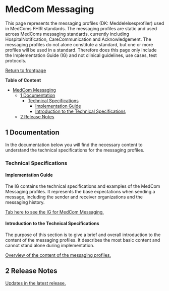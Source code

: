 # MedCom Messaging 

This page represents the messaging profiles (DK: Meddelelsesprofiler) used in MedComs FHIR standards. The messaging profiles are static and used across MedComs messaging standards, currently including HospitalNotification, CareCommunication and Acknowledgement. The messaging profiles do not alone constitute a standard, but one or more profiles will be used in a standard. Therefore does this page only include the Implementation Guide (IG) and not clinical guidelines, use cases, test protocols. 

<a href="https://medcomdk.github.io/MedComLandingPage/" target="_blank">Return to frontpage</a>

**Table of Content**
- [MedCom Messaging](#medcom-messaging)
  * [1 Documentation](#1-documentation)
    + [Technical Specifications](#technical-specifications)
      - [Implementation Guide](#implementation-guide)
      - [Introduction to the Technical Specifications](#introduction-to-the-technical-specifications)
  * [2 Release Notes](#2-release-notes)

## 1 Documentation 

In the documentation below you will find the necessary content to understand the technical specifications for the messaging profiles. 

### Technical Specifications

#### Implementation Guide

The IG contains the technical specifications and examples of the MedCom Messaging profiles. It represents the base expectations when sending a message, including the sender and receiver organizations and the messaging history.

<a href="https://build.fhir.org/ig/medcomdk/dk-medcom-messaging/" target="_blank">Tab here to see the IG for MedCom Messaging.</a>

#### Introduction to the Technical Specifications

The purpose of this section is to give a brief and overall introduction to the content of the messaging profiles. It describes the most basic content and cannot stand alone during implementation. 

[Overview of the content of the messaging profiles.](assets/documents/Intro-Technical-Spec-ENG.md)

## 2 Release Notes

[Updates in the latest release.](assets/documents/ReleaseNote-ENG.md)
